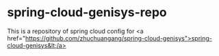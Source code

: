 # spring-cloud-genisys-repo
This is a repository of spring cloud config for &lt;a href="https://github.com/zhuchuangang/spring-cloud-genisys">spring-cloud-genisys&lt;/a>
